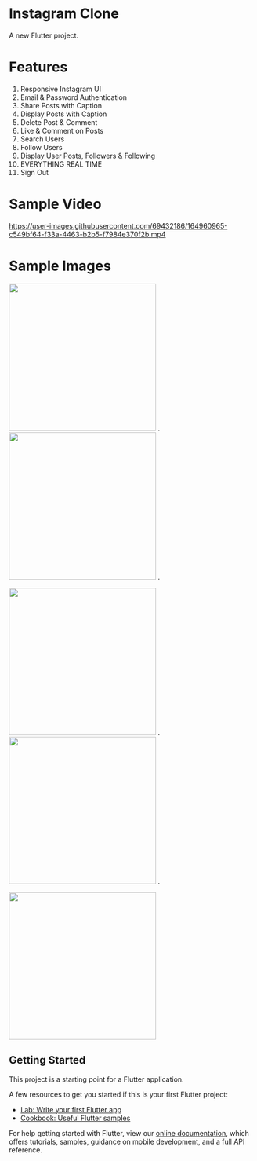 # Instagram Clone

A new Flutter project.

# Features
1. Responsive Instagram UI
2. Email & Password Authentication
3. Share Posts with Caption
4. Display Posts with Caption
5. Delete Post & Comment
6. Like & Comment on Posts
7. Search Users
8. Follow Users
9. Display User Posts, Followers & Following
10. EVERYTHING REAL TIME
11. Sign Out

# Sample Video


https://user-images.githubusercontent.com/69432186/164960965-c549bf64-f33a-4463-b2b5-f7984e370f2b.mp4




# Sample Images

<img width="300" src="https://github.com/Justin-roy/Intagram-Clone/blob/master/screenshots/1.jpg">      .
<img width="300" src="https://github.com/Justin-roy/Intagram-Clone/blob/master/screenshots/2.jpg">      .

<img width="300" src="https://github.com/Justin-roy/Intagram-Clone/blob/master/screenshots/3.jpg">      .
<img width="300" src="https://github.com/Justin-roy/Intagram-Clone/blob/master/screenshots/4.jpg">      .

<img width="300" src="https://github.com/Justin-roy/Intagram-Clone/blob/master/screenshots/5.jpg">     

## Getting Started

This project is a starting point for a Flutter application.

A few resources to get you started if this is your first Flutter project:

- [Lab: Write your first Flutter app](https://flutter.dev/docs/get-started/codelab)
- [Cookbook: Useful Flutter samples](https://flutter.dev/docs/cookbook)

For help getting started with Flutter, view our
[online documentation](https://flutter.dev/docs), which offers tutorials,
samples, guidance on mobile development, and a full API reference.
